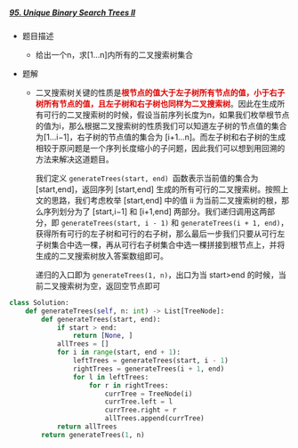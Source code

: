 ##### [95. Unique Binary Search Trees II](https://leetcode.cn/problems/unique-binary-search-trees-ii)

- 题目描述
  - 给出一个n，求[1...n]内所有的二叉搜索树集合

- 题解

  - 二叉搜索树关键的性质是<font color=dd00>**根节点的值大于左子树所有节点的值，小于右子树所有节点的值，且左子树和右子树也同样为二叉搜索树**</font>。因此在生成所有可行的二叉搜索树的时候，假设当前序列长度为n，如果我们枚举根节点的值为i，那么根据二叉搜索树的性质我们可以知道左子树的节点值的集合为[1…i−1]，右子树的节点值的集合为 [i+1…n]。而左子树和右子树的生成相较于原问题是一个序列长度缩小的子问题，因此我们可以想到用回溯的方法来解决这道题目。

    我们定义 `generateTrees(start, end) `函数表示当前值的集合为 [start,end]，返回序列 [start,end] 生成的所有可行的二叉搜索树。按照上文的思路，我们考虑枚举 [start,end] 中的值 ii 为当前二叉搜索树的根，那么序列划分为了 [start,i−1] 和 [i+1,end] 两部分。我们递归调用这两部分，即 `generateTrees(start, i - 1)` 和 `generateTrees(i + 1, end)`，获得所有可行的左子树和可行的右子树，那么最后一步我们只要从可行左子树集合中选一棵，再从可行右子树集合中选一棵拼接到根节点上，并将生成的二叉搜索树放入答案数组即可。

    递归的入口即为 `generateTrees(1, n)`，出口为当 start>end 的时候，当前二叉搜索树为空，返回空节点即可

```python
class Solution:
    def generateTrees(self, n: int) -> List[TreeNode]:
        def generateTrees(start, end):
            if start > end:
                return [None, ]
            allTrees = []
            for i in range(start, end + 1):
                leftTrees = generateTrees(start, i - 1)
                rightTrees = generateTrees(i + 1, end)
                for l in leftTrees:
                    for r in rightTrees:
                        currTree = TreeNode(i)
                        currTree.left = l
                        currTree.right = r
                        allTrees.append(currTree)
            return allTrees
        return generateTrees(1, n)
```


